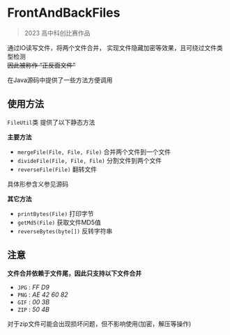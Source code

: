 # FrontAndBackFiles

> 2023 高中科创比赛作品  

通过IO读写文件，将两个文件合并，
实现文件隐藏加密等效果，且可绕过文件类型检测  
~~因此被称作 “正反面文件”~~

在Java源码中提供了一些方法方便调用

## 使用方法

`FileUtil`类 提供了以下静态方法  

**主要方法**

- `mergeFile(File, File, File)` 合并两个文件到一个文件
- `divideFile(File, File, File)` 分割文件到两个文件
- `reverseFile(File)` 翻转文件

具体形参含义参见源码



**其它方法**

- `printBytes(File)` 打印字节
- `getMd5(File)` 获取文件MD5值
- `reverseBytes(byte[])` 反转字符串

## 注意

**文件合并依赖于文件尾，因此只支持以下文件合并**

- `JPG` : *FF D9*
- `PNG` : *AE 42 60 82*
- `GIF` : *00 3B*
- `ZIP` : *50 4B*



对于zip文件可能会出现损坏问题，但不影响使用(加密，解压等操作)
